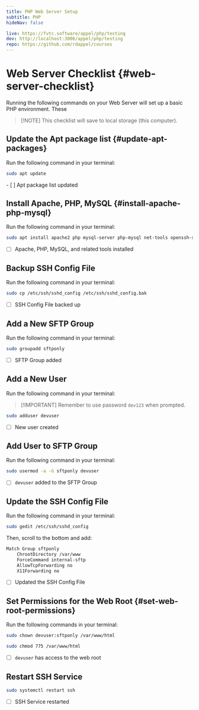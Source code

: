 ```yaml
---
title: PHP Web Server Setup
subtitle: PHP
hideNav: false

live: https://fvtc.software/appel/php/testing
dev: http://localhost:3006/appel/php/testing
repo: https://github.com/rdappel/courses
---
```


# Web Server Checklist {#web-server-checklist}

Running the following commands on your Web Server will set up a basic PHP environment. These 

> [!NOTE] This checklist will save to local storage (this computer).


## Update the Apt package list {#update-apt-packages}

Run the following command in your terminal:

```bash
sudo apt update
```

<div class="checklist localstore">
- [ ] Apt package list updated
</div>


## Install Apache, PHP, MySQL {#install-apache-php-mysql}

Run the following command in your terminal:

```bash
sudo apt install apache2 php mysql-server php-mysql net-tools openssh-server
```

- [ ] Apache, PHP, MySQL, and related tools installed


## Backup SSH Config File

Run the following command in your terminal:

```bash
sudo cp /etc/ssh/sshd_config /etc/ssh/sshd_config.bak
```

- [ ] SSH Config File backed up


## Add a New SFTP Group

Run the following command in your terminal:

```bash
sudo groupadd sftponly
```

- [ ] SFTP Group added


## Add a New User

Run the following command in your terminal:

> [!IMPORTANT] Remember to use password `dev123` when prompted.

```bash
sudo adduser devuser
```

- [ ] New user created


## Add User to SFTP Group

Run the following command in your terminal:

```bash
sudo usermod -a -G sftponly devuser
```

- [ ] `devuser` added to the SFTP Group


## Update the SSH Config File

Run the following command in your terminal:

```bash
sudo gedit /etc/ssh/sshd_config
```

Then, scroll to the bottom and add:

```bash
Match Group sftponly
    ChrootDirectory /var/www
    ForceCommand internal-sftp
    AllowTcpForwarding no
    X11Forwarding no
```
- [ ] Updated the SSH Config File

## Set Permissions for the Web Root {#set-web-root-permissions}

Run the following commands in your terminal:

```bash
sudo chown devuser:sftponly /var/www/html
```

```bash
sudo chmod 775 /var/www/html
```

- [ ] `devuser` has access to the web root

## Restart SSH Service

```bash
sudo systemctl restart ssh
```

- [ ] SSH Service restarted

</div>